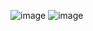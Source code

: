 ![image](https://github.com/Matrei3/Formula1-Histogram/assets/115424656/022bf84d-d7f8-4688-9b2f-e25416366d55)
![image](https://github.com/Matrei3/Formula1-Histogram/assets/115424656/8d7658fc-32f1-4391-8dba-54e4e6096585)
